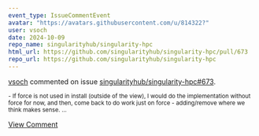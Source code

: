 ```yaml
---
event_type: IssueCommentEvent
avatar: "https://avatars.githubusercontent.com/u/814322?"
user: vsoch
date: 2024-10-09
repo_name: singularityhub/singularity-hpc
html_url: https://github.com/singularityhub/singularity-hpc/pull/673
repo_url: https://github.com/singularityhub/singularity-hpc
---
```


<a href='https://github.com/vsoch' target='_blank'>vsoch</a> commented on issue <a href='https://github.com/singularityhub/singularity-hpc/pull/673' target='_blank'>singularityhub/singularity-hpc#673</a>.

<small>- If force is not used in install (outside of the view), I would do the implementation without force for now, and then, come back to do work just on force - adding/remove where we think makes sense....</small>

<a href='https://github.com/singularityhub/singularity-hpc/pull/673' target='_blank'>View Comment</a>